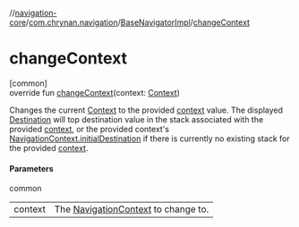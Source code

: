 //[navigation-core](../../../index.md)/[com.chrynan.navigation](../index.md)/[BaseNavigatorImpl](index.md)/[changeContext](change-context.md)

# changeContext

[common]\
override fun [changeContext](change-context.md)(context: [Context](index.md))

Changes the current [Context](index.md) to the provided [context](change-context.md) value. The displayed [Destination](index.md) will top destination value in the stack associated with the provided [context](change-context.md), or the provided context's [NavigationContext.initialDestination](../-navigation-context/initial-destination.md) if there is currently no existing stack for the provided [context](change-context.md).

#### Parameters

common

| | |
|---|---|
| context | The [NavigationContext](../-navigation-context/index.md) to change to. |
